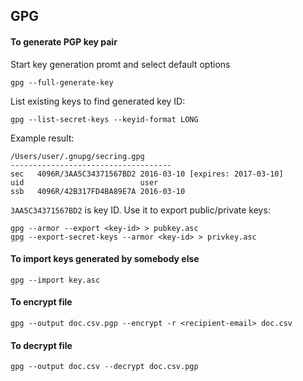 ## GPG

#### To generate PGP key pair
Start key generation promt and select default options
```
gpg --full-generate-key
```

List existing keys to find generated key ID:
```
gpg --list-secret-keys --keyid-format LONG
```

Example result:
```
/Users/user/.gnupg/secring.gpg
------------------------------------
sec   4096R/3AA5C34371567BD2 2016-03-10 [expires: 2017-03-10]
uid                          user
ssb   4096R/42B317FD4BA89E7A 2016-03-10
```

`3AA5C34371567BD2` is key ID. Use it to export public/private keys:
```
gpg --armor --export <key-id> > pubkey.asc
gpg --export-secret-keys --armor <key-id> > privkey.asc
```

#### To import keys generated by somebody else
```
gpg --import key.asc
```

#### To encrypt file
```
gpg --output doc.csv.pgp --encrypt -r <recipient-email> doc.csv
```

#### To decrypt file
```
gpg --output doc.csv --decrypt doc.csv.pgp
```
